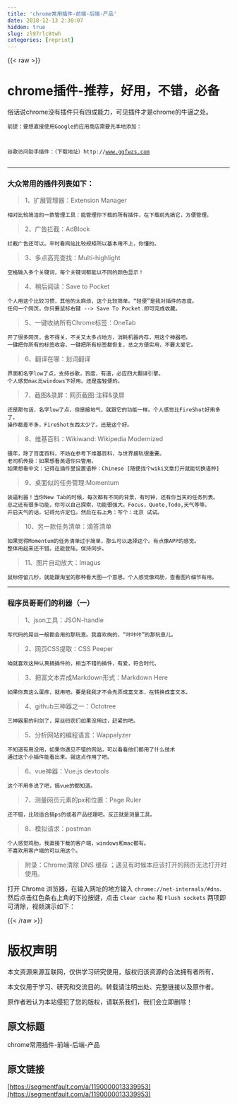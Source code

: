 ```yaml
---
title: 'chrome常用插件-前端-后端-产品' 
date: 2018-12-13 2:30:07
hidden: true
slug: zl97rlc8twh
categories: [reprint]
---
```


{{< raw >}}

                    
<h1 id="articleHeader0">chrome插件-推荐，好用，不错，必备</h1>
<p>俗话说chrome没有插件只有四成能力，可见插件才是chrome的牛逼之处。</p>
<div class="widget-codetool" style="display:none;">
      <div class="widget-codetool--inner">
      <span class="selectCode code-tool" data-toggle="tooltip" data-placement="top" title="" data-original-title="全选"></span>
      <span type="button" class="copyCode code-tool" data-toggle="tooltip" data-placement="top" data-clipboard-text="前提：要想直接使用Google的应用商店需要先本地添加：

谷歌访问助手插件：（下载地址）http://www.ggfwzs.com" title="" data-original-title="复制"></span>
      <span type="button" class="saveToNote code-tool" data-toggle="tooltip" data-placement="top" title="" data-original-title="放进笔记"></span>
      </div>
      </div><pre class="hljs groovy"><code>前提：要想直接使用Google的应用商店需要先本地添加：

谷歌访问助手插件：（下载地址）<span class="hljs-string">http:</span><span class="hljs-comment">//www.ggfwzs.com</span></code></pre>
<hr>
<h3 id="articleHeader1">大众常用的插件列表如下：</h3>
<blockquote>1、扩展管理器：Extension Manager</blockquote>
<div class="widget-codetool" style="display:none;">
      <div class="widget-codetool--inner">
      <span class="selectCode code-tool" data-toggle="tooltip" data-placement="top" title="" data-original-title="全选"></span>
      <span type="button" class="copyCode code-tool" data-toggle="tooltip" data-placement="top" data-clipboard-text="相对比较简洁的一款管理工具：能管理你下载的所有插件，在下载前先搞它，方便管理。" title="" data-original-title="复制"></span>
      <span type="button" class="saveToNote code-tool" data-toggle="tooltip" data-placement="top" title="" data-original-title="放进笔记"></span>
      </div>
      </div><pre class="hljs"><code style="word-break: break-word; white-space: initial;">相对比较简洁的一款管理工具：能管理你下载的所有插件，在下载前先搞它，方便管理。</code></pre>
<blockquote>2、广告拦截：AdBlock</blockquote>
<div class="widget-codetool" style="display:none;">
      <div class="widget-codetool--inner">
      <span class="selectCode code-tool" data-toggle="tooltip" data-placement="top" title="" data-original-title="全选"></span>
      <span type="button" class="copyCode code-tool" data-toggle="tooltip" data-placement="top" data-clipboard-text="拦截广告还可以。平时看网站比较规矩所以基本用不上，你懂的。" title="" data-original-title="复制"></span>
      <span type="button" class="saveToNote code-tool" data-toggle="tooltip" data-placement="top" title="" data-original-title="放进笔记"></span>
      </div>
      </div><pre class="hljs"><code style="word-break: break-word; white-space: initial;">拦截广告还可以。平时看网站比较规矩所以基本用不上，你懂的。</code></pre>
<blockquote>3、多点高亮查找：Multi-highlight</blockquote>
<div class="widget-codetool" style="display:none;">
      <div class="widget-codetool--inner">
      <span class="selectCode code-tool" data-toggle="tooltip" data-placement="top" title="" data-original-title="全选"></span>
      <span type="button" class="copyCode code-tool" data-toggle="tooltip" data-placement="top" data-clipboard-text="空格输入多个关键词，每个关键词都能以不同的颜色显示！" title="" data-original-title="复制"></span>
      <span type="button" class="saveToNote code-tool" data-toggle="tooltip" data-placement="top" title="" data-original-title="放进笔记"></span>
      </div>
      </div><pre class="hljs"><code style="word-break: break-word; white-space: initial;">空格输入多个关键词，每个关键词都能以不同的颜色显示！</code></pre>
<blockquote>4、稍后阅读：Save to Pocket</blockquote>
<div class="widget-codetool" style="display:none;">
      <div class="widget-codetool--inner">
      <span class="selectCode code-tool" data-toggle="tooltip" data-placement="top" title="" data-original-title="全选"></span>
      <span type="button" class="copyCode code-tool" data-toggle="tooltip" data-placement="top" data-clipboard-text="个人用这个比较习惯，其他的太麻烦，这个比较简单。“轻便”是我对插件的态度。
任何一个网页，你只要鼠标右键 --> Save To Pocket.即可完成收藏。" title="" data-original-title="复制"></span>
      <span type="button" class="saveToNote code-tool" data-toggle="tooltip" data-placement="top" title="" data-original-title="放进笔记"></span>
      </div>
      </div><pre class="hljs coq"><code>个人用这个比较习惯，其他的太麻烦，这个比较简单。“轻便”是我对插件的态度。
任何一个网页，你只要鼠标右键 --&gt; <span class="hljs-keyword">Save</span> To Pocket.即可完成收藏。</code></pre>
<blockquote>5、一键收纳所有Chrome标签：OneTab</blockquote>
<div class="widget-codetool" style="display:none;">
      <div class="widget-codetool--inner">
      <span class="selectCode code-tool" data-toggle="tooltip" data-placement="top" title="" data-original-title="全选"></span>
      <span type="button" class="copyCode code-tool" data-toggle="tooltip" data-placement="top" data-clipboard-text="开了很多网页，舍不得关，不关又太多占地方，消耗机器内存，用这个神器吧。
一键把你所有的标签收容，一键把所有标签都恢复，总之方便实用，不要太爱它。" title="" data-original-title="复制"></span>
      <span type="button" class="saveToNote code-tool" data-toggle="tooltip" data-placement="top" title="" data-original-title="放进笔记"></span>
      </div>
      </div><pre class="hljs"><code>开了很多网页，舍不得关，不关又太多占地方，消耗机器内存，用这个神器吧。
一键把你所有的标签收容，一键把所有标签都恢复，总之方便实用，不要太爱它。</code></pre>
<blockquote>6、翻译在哪：划词翻译</blockquote>
<div class="widget-codetool" style="display:none;">
      <div class="widget-codetool--inner">
      <span class="selectCode code-tool" data-toggle="tooltip" data-placement="top" title="" data-original-title="全选"></span>
      <span type="button" class="copyCode code-tool" data-toggle="tooltip" data-placement="top" data-clipboard-text="界面和名字low了点，支持谷歌，百度，有道，必应四大翻译引擎。
个人感觉mac比windows下好用。还是蛮轻便的。" title="" data-original-title="复制"></span>
      <span type="button" class="saveToNote code-tool" data-toggle="tooltip" data-placement="top" title="" data-original-title="放进笔记"></span>
      </div>
      </div><pre class="hljs stata"><code>界面和名字low了点，支持谷歌，百度，有道，必应四大翻译引擎。
个人感觉<span class="hljs-keyword">mac</span>比windows下好用。还是蛮轻便的。</code></pre>
<blockquote>7、截图&amp;录屏：网页截图:注释&amp;录屏</blockquote>
<div class="widget-codetool" style="display:none;">
      <div class="widget-codetool--inner">
      <span class="selectCode code-tool" data-toggle="tooltip" data-placement="top" title="" data-original-title="全选"></span>
      <span type="button" class="copyCode code-tool" data-toggle="tooltip" data-placement="top" data-clipboard-text="还是那句话，名字low了点，但是接地气，就跟它的功能一样。个人感觉比FireShot好用多了。
操作都差不多，FireShot东西太少了。还是这个好。" title="" data-original-title="复制"></span>
      <span type="button" class="saveToNote code-tool" data-toggle="tooltip" data-placement="top" title="" data-original-title="放进笔记"></span>
      </div>
      </div><pre class="hljs"><code>还是那句话，名字low了点，但是接地气，就跟它的功能一样。个人感觉比FireShot好用多了。
操作都差不多，FireShot东西太少了。还是这个好。</code></pre>
<blockquote>8、维基百科：Wikiwand: Wikipedia Modernized</blockquote>
<div class="widget-codetool" style="display:none;">
      <div class="widget-codetool--inner">
      <span class="selectCode code-tool" data-toggle="tooltip" data-placement="top" title="" data-original-title="全选"></span>
      <span type="button" class="copyCode code-tool" data-toggle="tooltip" data-placement="top" data-clipboard-text="骚年，除了百度百科，不妨在参考下维基百科，与世界接轨很重要。
老司机传授：如果想看英语你只管用。
如果想看中文：记得在插件里设置语种：Chinese [随便找个wiki文章打开就能切换语种]" title="" data-original-title="复制"></span>
      <span type="button" class="saveToNote code-tool" data-toggle="tooltip" data-placement="top" title="" data-original-title="放进笔记"></span>
      </div>
      </div><pre class="hljs accesslog"><code>骚年，除了百度百科，不妨在参考下维基百科，与世界接轨很重要。
老司机传授：如果想看英语你只管用。
如果想看中文：记得在插件里设置语种：Chinese <span class="hljs-string">[随便找个wiki文章打开就能切换语种]</span></code></pre>
<blockquote>9、桌面似的任务管理:Momentum</blockquote>
<div class="widget-codetool" style="display:none;">
      <div class="widget-codetool--inner">
      <span class="selectCode code-tool" data-toggle="tooltip" data-placement="top" title="" data-original-title="全选"></span>
      <span type="button" class="copyCode code-tool" data-toggle="tooltip" data-placement="top" data-clipboard-text="装逼利器！当你New Tab的时候，每次都有不同的背景，有时钟，还有你当天的任务列表。
总之还有很多功能，你可以自己探索，功能很强大。Focus，Quote,Todo,天气等等。
开启天气的话，记得允许定位。然后在右上角：写个：北京 试试。" title="" data-original-title="复制"></span>
      <span type="button" class="saveToNote code-tool" data-toggle="tooltip" data-placement="top" title="" data-original-title="放进笔记"></span>
      </div>
      </div><pre class="hljs gauss"><code>装逼利器！当你<span class="hljs-keyword">New</span> <span class="hljs-built_in">Tab</span>的时候，每次都有不同的背景，有时钟，还有你当天的任务列表。
总之还有很多功能，你可以自己探索，功能很强大。Focus，Quote,Todo,天气等等。
开启天气的话，记得允许定位。然后在右上角：写个：北京 试试。</code></pre>
<blockquote>10、另一款任务清单：滴答清单</blockquote>
<div class="widget-codetool" style="display:none;">
      <div class="widget-codetool--inner">
      <span class="selectCode code-tool" data-toggle="tooltip" data-placement="top" title="" data-original-title="全选"></span>
      <span type="button" class="copyCode code-tool" data-toggle="tooltip" data-placement="top" data-clipboard-text="如果觉得Momentum的任务清单过于简单，那么可以选择这个。有点像APP的感觉。
整体用起来还不错。还能登陆，保持同步。" title="" data-original-title="复制"></span>
      <span type="button" class="saveToNote code-tool" data-toggle="tooltip" data-placement="top" title="" data-original-title="放进笔记"></span>
      </div>
      </div><pre class="hljs stata"><code>如果觉得Momentum的任务清单过于简单，那么可以选择这个。有点像<span class="hljs-keyword">APP</span>的感觉。
整体用起来还不错。还能登陆，保持同步。</code></pre>
<blockquote>11、图片自动放大：Imagus</blockquote>
<div class="widget-codetool" style="display:none;">
      <div class="widget-codetool--inner">
      <span class="selectCode code-tool" data-toggle="tooltip" data-placement="top" title="" data-original-title="全选"></span>
      <span type="button" class="copyCode code-tool" data-toggle="tooltip" data-placement="top" data-clipboard-text="鼠标停留几秒，就能跟淘宝的那种看大图一个意思。个人感觉像鸡肋，查看图片细节有用。" title="" data-original-title="复制"></span>
      <span type="button" class="saveToNote code-tool" data-toggle="tooltip" data-placement="top" title="" data-original-title="放进笔记"></span>
      </div>
      </div><pre class="hljs"><code style="word-break: break-word; white-space: initial;">鼠标停留几秒，就能跟淘宝的那种看大图一个意思。个人感觉像鸡肋，查看图片细节有用。</code></pre>
<hr>
<h3 id="articleHeader2">程序员哥哥们的利器（一）</h3>
<blockquote>1、json工具：JSON-handle</blockquote>
<div class="widget-codetool" style="display:none;">
      <div class="widget-codetool--inner">
      <span class="selectCode code-tool" data-toggle="tooltip" data-placement="top" title="" data-original-title="全选"></span>
      <span type="button" class="copyCode code-tool" data-toggle="tooltip" data-placement="top" data-clipboard-text="写代码的屌丝一般都会用的那玩意。我喜欢绚的，“咔咔咔”的那玩意儿。" title="" data-original-title="复制"></span>
      <span type="button" class="saveToNote code-tool" data-toggle="tooltip" data-placement="top" title="" data-original-title="放进笔记"></span>
      </div>
      </div><pre class="hljs"><code style="word-break: break-word; white-space: initial;">写代码的屌丝一般都会用的那玩意。我喜欢绚的，“咔咔咔”的那玩意儿。</code></pre>
<blockquote>2、网页CSS提取：CSS Peeper</blockquote>
<div class="widget-codetool" style="display:none;">
      <div class="widget-codetool--inner">
      <span class="selectCode code-tool" data-toggle="tooltip" data-placement="top" title="" data-original-title="全选"></span>
      <span type="button" class="copyCode code-tool" data-toggle="tooltip" data-placement="top" data-clipboard-text="咱就喜欢这种认真搞插件的，相当不错的插件，有爱，符合时代。" title="" data-original-title="复制"></span>
      <span type="button" class="saveToNote code-tool" data-toggle="tooltip" data-placement="top" title="" data-original-title="放进笔记"></span>
      </div>
      </div><pre class="hljs"><code style="word-break: break-word; white-space: initial;">咱就喜欢这种认真搞插件的，相当不错的插件，有爱，符合时代。</code></pre>
<blockquote>3、把富文本弄成Markdown形式：Markdown Here</blockquote>
<div class="widget-codetool" style="display:none;">
      <div class="widget-codetool--inner">
      <span class="selectCode code-tool" data-toggle="tooltip" data-placement="top" title="" data-original-title="全选"></span>
      <span type="button" class="copyCode code-tool" data-toggle="tooltip" data-placement="top" data-clipboard-text="如果你真这么蛋疼，就用吧。要是我我才不会先弄成富文本，在转换成富文本。" title="" data-original-title="复制"></span>
      <span type="button" class="saveToNote code-tool" data-toggle="tooltip" data-placement="top" title="" data-original-title="放进笔记"></span>
      </div>
      </div><pre class="hljs"><code style="word-break: break-word; white-space: initial;">如果你真这么蛋疼，就用吧。要是我我才不会先弄成富文本，在转换成富文本。</code></pre>
<blockquote>4、github三神器之一：Octotree</blockquote>
<div class="widget-codetool" style="display:none;">
      <div class="widget-codetool--inner">
      <span class="selectCode code-tool" data-toggle="tooltip" data-placement="top" title="" data-original-title="全选"></span>
      <span type="button" class="copyCode code-tool" data-toggle="tooltip" data-placement="top" data-clipboard-text="三神器里的利剑了，屌丝码农们如果没用过，赶紧的吧。" title="" data-original-title="复制"></span>
      <span type="button" class="saveToNote code-tool" data-toggle="tooltip" data-placement="top" title="" data-original-title="放进笔记"></span>
      </div>
      </div><pre class="hljs"><code style="word-break: break-word; white-space: initial;">三神器里的利剑了，屌丝码农们如果没用过，赶紧的吧。</code></pre>
<blockquote>5、分析网站的编程语言：Wappalyzer</blockquote>
<div class="widget-codetool" style="display:none;">
      <div class="widget-codetool--inner">
      <span class="selectCode code-tool" data-toggle="tooltip" data-placement="top" title="" data-original-title="全选"></span>
      <span type="button" class="copyCode code-tool" data-toggle="tooltip" data-placement="top" data-clipboard-text="不知道有用没用，如果你遇见不错的网站，可以看看他们都用了什么技术
通过这个小插件能看出来。就这点作用了吧。" title="" data-original-title="复制"></span>
      <span type="button" class="saveToNote code-tool" data-toggle="tooltip" data-placement="top" title="" data-original-title="放进笔记"></span>
      </div>
      </div><pre class="hljs"><code>不知道有用没用，如果你遇见不错的网站，可以看看他们都用了什么技术
通过这个小插件能看出来。就这点作用了吧。</code></pre>
<blockquote>6、vue神器：Vue.js devtools</blockquote>
<div class="widget-codetool" style="display:none;">
      <div class="widget-codetool--inner">
      <span class="selectCode code-tool" data-toggle="tooltip" data-placement="top" title="" data-original-title="全选"></span>
      <span type="button" class="copyCode code-tool" data-toggle="tooltip" data-placement="top" data-clipboard-text="这个不用多说了吧，搞vue的都知道。" title="" data-original-title="复制"></span>
      <span type="button" class="saveToNote code-tool" data-toggle="tooltip" data-placement="top" title="" data-original-title="放进笔记"></span>
      </div>
      </div><pre class="hljs"><code style="word-break: break-word; white-space: initial;">这个不用多说了吧，搞vue的都知道。</code></pre>
<blockquote>7、测量网页元素的px和位置：Page Ruler</blockquote>
<div class="widget-codetool" style="display:none;">
      <div class="widget-codetool--inner">
      <span class="selectCode code-tool" data-toggle="tooltip" data-placement="top" title="" data-original-title="全选"></span>
      <span type="button" class="copyCode code-tool" data-toggle="tooltip" data-placement="top" data-clipboard-text="还不错，比较适合搞ps的或者产品经理吧。反正就是测量工具。" title="" data-original-title="复制"></span>
      <span type="button" class="saveToNote code-tool" data-toggle="tooltip" data-placement="top" title="" data-original-title="放进笔记"></span>
      </div>
      </div><pre class="hljs vim"><code style="word-break: break-word; white-space: initial;">还不错，比较适合搞<span class="hljs-keyword">ps</span>的或者产品经理吧。反正就是测量工具。</code></pre>
<blockquote>8、模拟请求：postman</blockquote>
<div class="widget-codetool" style="display:none;">
      <div class="widget-codetool--inner">
      <span class="selectCode code-tool" data-toggle="tooltip" data-placement="top" title="" data-original-title="全选"></span>
      <span type="button" class="copyCode code-tool" data-toggle="tooltip" data-placement="top" data-clipboard-text="个人感觉鸡肋，我直接下载的客户端，windows和mac都有。
不喜欢用客户端的可以用这个。" title="" data-original-title="复制"></span>
      <span type="button" class="saveToNote code-tool" data-toggle="tooltip" data-placement="top" title="" data-original-title="放进笔记"></span>
      </div>
      </div><pre class="hljs stata"><code>个人感觉鸡肋，我直接下载的客户端，windows和<span class="hljs-keyword">mac</span>都有。
不喜欢用客户端的可以用这个。</code></pre>
<blockquote>附录：Chrome清除 DNS 缓存 ；遇见有时候本应该打开的网页无法打开时使用。</blockquote>
<p>打开 Chrome 浏览器，在输入网址的地方输入 <code>chrome://net-internals/#dns</code>.<br>然后点击红色条右上角的下拉按键，点击 <code>Clear cache</code> 和 <code>Flush sockets</code> 两项即可清除，视频演示如下：</p>

                
{{< /raw >}}

# 版权声明
本文资源来源互联网，仅供学习研究使用，版权归该资源的合法拥有者所有，

本文仅用于学习、研究和交流目的。转载请注明出处、完整链接以及原作者。

原作者若认为本站侵犯了您的版权，请联系我们，我们会立即删除！

## 原文标题
chrome常用插件-前端-后端-产品

## 原文链接
[https://segmentfault.com/a/1190000013339953](https://segmentfault.com/a/1190000013339953)

